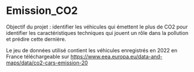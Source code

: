 # Emission_CO2
Objectif du projet : identifier les véhicules qui émettent le plus de CO2 pour identifier les caractéristiques techniques qui jouent un rôle dans la pollution et prédire cette dernière.

Le jeu de données utilisé contient les véhicules enregistrés en 2022 en France téléchargeable sur https://www.eea.europa.eu/data-and-maps/data/co2-cars-emission-20
